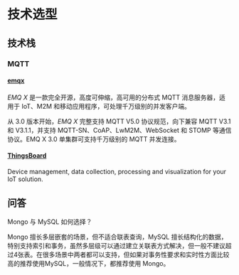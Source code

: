 # 技术选型

## 技术栈

### MQTT

#### **[emqx](https://github.com/emqx/emqx)**

*EMQ X* 是一款完全开源，高度可伸缩，高可用的分布式 MQTT 消息服务器，适用于 IoT、M2M 和移动应用程序，可处理千万级别的并发客户端。

从 3.0 版本开始，*EMQ X* 完整支持 MQTT V5.0 协议规范，向下兼容 MQTT V3.1 和 V3.1.1，并支持 MQTT-SN、CoAP、LwM2M、WebSocket 和 STOMP 等通信协议。EMQ X 3.0 单集群可支持千万级别的 MQTT 并发连接。

#### [ThingsBoard](https://thingsboard.io/)

Device management, data collection, processing and visualization for your IoT solution.

## 问答

Mongo 与 MySQL 如何选择？

Mongo 擅长多层嵌套的场景，但不适合联表查询，MySQL 擅长结构化的数据，特别支持索引和事务，虽然多层级可以通过建立关联表方式解决，但一般不建议超过4张表。在很多场景中两者都可以支持，但如果对事务性要求和实时性方面比较高的推荐使用MySQL，一般情况下，都推荐使用 Mongo。